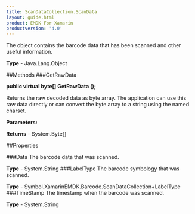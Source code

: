 ```yaml
---
title: ScanDataCollection.ScanData
layout: guide.html
product: EMDK For Xamarin 
productversion: '4.0' 
---
```

The object contains the barcode data that has been scanned and other useful information.

**Type** - Java.Lang.Object

##Methods
###GetRawData

**public virtual byte[] GetRawData ();**

Returns the raw decoded data as byte array. The application can use this raw data directly or can convert the byte array to a string using the named charset.

**Parameters:**

**Returns** - System.Byte[]

##Properties

###Data
The barcode data that was scanned.

**Type** - System.String
###LabelType
The barcode symbology that was scanned.

**Type** - Symbol.XamarinEMDK.Barcode.ScanDataCollection+LabelType
###TimeStamp
The timestamp when the barcode was scanned.

**Type** - System.String
